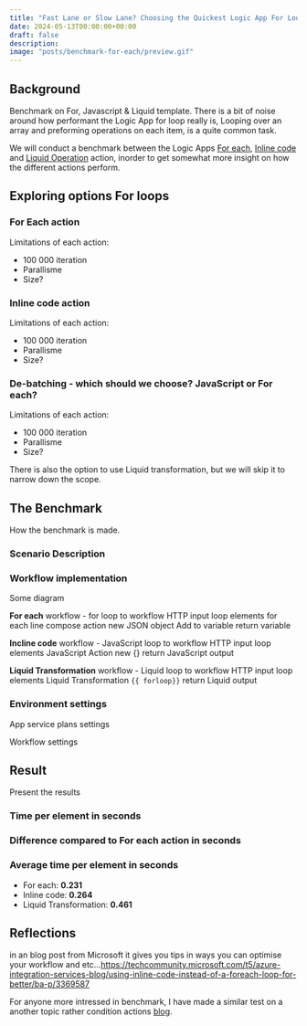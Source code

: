 ```yaml
---
title: "Fast Lane or Slow Lane? Choosing the Quickest Logic App For Loop!🏎️"
date: 2024-05-13T00:00:00+00:00
draft: false
description: 
image: "posts/benchmark-for-each/preview.gif"
---
```


## Background
Benchmark on For, Javascript & Liquid template.
There is a bit of noise around how performant the Logic App for loop really is, 
Looping over an array and preforming operations on each item, is a quite common task.

We will conduct a benchmark between the Logic Apps [For each](https://learn.microsoft.com/en-us/azure/logic-apps/logic-apps-control-flow-loops?tabs=consumption#foreach-loop), [Inline code](https://learn.microsoft.com/en-us/azure/logic-apps/logic-apps-add-run-inline-code?tabs=consumption) and [Liquid Operation](https://learn.microsoft.com/en-us/azure/logic-apps/logic-apps-enterprise-integration-liquid-transform?tabs=consumption) action, inorder to get somewhat more insight on how the different actions perform.

## Exploring options For loops

### For Each action
Limitations of each action:
- 100 000 iteration
- Parallisme 
- Size? 

### Inline code action
Limitations of each action:
- 100 000 iteration
- Parallisme 
- Size? 

### De-batching - which should we choose? JavaScript or For each? 
Limitations of each action:
- 100 000 iteration
- Parallisme 
- Size? 

There is also the option to use Liquid transformation, but we will skip it to narrow down the scope.

## The Benchmark
How the benchmark is made.

### Scenario Description

### Workflow implementation
Some diagram 

__For each__
workflow - for loop to workflow
HTTP input loop elements
for each line
    compose action new JSON object
    Add to variable
return variable

__Incline code__
workflow - JavaScript loop to workflow
HTTP input loop elements
JavaScript Action
    new {}
return JavaScript output

__Liquid Transformation__
workflow - Liquid loop to workflow
HTTP input loop elements
Liquid Transformation
    `{{ forloop}}`
return Liquid output

### Environment settings
App service plans settings

Workflow settings

## Result
Present the results
### Time per element in seconds
### Difference compared to For each action in seconds
### Average time per element in seconds
- For each: __0.231__
- Inline code: __0.264__
- Liquid Transformation: __0.461__

## Reflections

in an blog post from Microsoft it gives you tips in ways you can optimise your workflow and etc...https://techcommunity.microsoft.com/t5/azure-integration-services-blog/using-inline-code-instead-of-a-foreach-loop-for-better/ba-p/3369587

For anyone more intressed in benchmark, I have made a similar test on a another topic rather condition actions [blog](/posts/benchmark-condition/). 